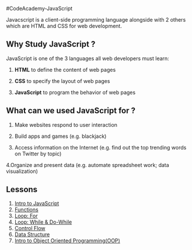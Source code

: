 #CodeAcademy-JavaScript

Javacscript is a client-side programming language alongside with 2 others which are HTML and CSS for web development. 

## Why Study JavaScript ? 
JavaScript is one of the 3 languages all web developers must learn:

1. **HTML** to define the content of web pages

2. **CSS** to specify the layout of web pages

3. **JavaScript** to program the behavior of web pages

## What can we used JavaScript for ? 
1. Make websites respond to user interaction

2. Build apps and games (e.g. blackjack)

3. Access information on the Internet (e.g. find out the top trending words on Twitter by topic)

4.Organize and present data (e.g. automate spreadsheet work; data visualization)

## Lessons 
1. [Intro to JavaScript](https://github.com/yclim95/CodeAcademy-JavaScript/tree/master/Lesson1_introduction_to_javascript)
2. [Functions](https://github.com/yclim95/CodeAcademy-JavaScript/tree/master/Lesson2_functions)
3. [Loop: For](https://github.com/yclim95/CodeAcademy-JavaScript/tree/master/Lesson3_for_loop)
4. [Loop: While & Do-While](https://github.com/yclim95/CodeAcademy-JavaScript/tree/master/Lesson4_while_loop)
5. [Control Flow](https://github.com/yclim95/CodeAcademy-JavaScript/tree/master/Lesson5_control_flow)
6. [Data Structure](https://github.com/yclim95/CodeAcademy-JavaScript/tree/master/Lesson6_data_structure)
7. [Intro to Object Oriented Programming(OOP)](https://github.com/yclim95/CodeAcademy-JavaScript/tree/master/Lesson7_intro_to_object_oriented_programming)